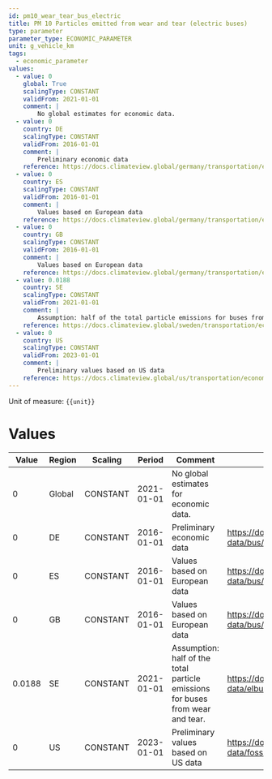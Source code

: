 ```yaml
---
id: pm10_wear_tear_bus_electric
title: PM 10 Particles emitted from wear and tear (electric buses)
type: parameter
parameter_type: ECONOMIC_PARAMETER
unit: g_vehicle_km
tags:
  - economic_parameter
values:
  - value: 0
    global: True
    scalingType: CONSTANT
    validFrom: 2021-01-01
    comment: |
        No global estimates for economic data.
  - value: 0
    country: DE
    scalingType: CONSTANT
    validFrom: 2016-01-01
    comment: |
        Preliminary economic data
    reference: https://docs.climateview.global/germany/transportation/economic-data/bus/
  - value: 0
    country: ES
    scalingType: CONSTANT
    validFrom: 2016-01-01
    comment: |
        Values based on European data
    reference: https://docs.climateview.global/germany/transportation/economic-data/bus/
  - value: 0
    country: GB
    scalingType: CONSTANT
    validFrom: 2016-01-01
    comment: |
        Values based on European data
    reference: https://docs.climateview.global/germany/transportation/economic-data/bus/
  - value: 0.0188
    country: SE
    scalingType: CONSTANT
    validFrom: 2021-01-01
    comment: |
        Assumption: half of the total particle emissions for buses from wear and tear.
    reference: https://docs.climateview.global/sweden/transportation/economic-data/elbuss/
  - value: 0
    country: US
    scalingType: CONSTANT
    validFrom: 2023-01-01
    comment: |
        Preliminary values based on US data
    reference: https://docs.climateview.global/us/transportation/economic-data/fossilbus/
---
```



Unit of measure: `{{unit}}`


# Values


| Value | Region | Scaling | Period | Comment | Reference |
|-------|--------|---------|--------|---------|-----------|
| 0 | Global | CONSTANT | 2021-01-01 | No global estimates for economic data. |  |
| 0 | DE | CONSTANT | 2016-01-01 | Preliminary economic data | https://docs.climateview.global/germany/transportation/economic-data/bus/ |
| 0 | ES | CONSTANT | 2016-01-01 | Values based on European data | https://docs.climateview.global/germany/transportation/economic-data/bus/ |
| 0 | GB | CONSTANT | 2016-01-01 | Values based on European data | https://docs.climateview.global/germany/transportation/economic-data/bus/ |
| 0.0188 | SE | CONSTANT | 2021-01-01 | Assumption: half of the total particle emissions for buses from wear and tear. | https://docs.climateview.global/sweden/transportation/economic-data/elbuss/ |
| 0 | US | CONSTANT | 2023-01-01 | Preliminary values based on US data | https://docs.climateview.global/us/transportation/economic-data/fossilbus/ |


